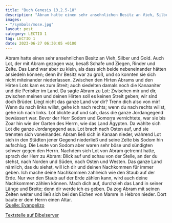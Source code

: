 ```yaml
---
title: "Buch Genesis 13,2.5-18"
description: "Abram hatte einen sehr ansehnlichen Besitz an Vieh, Silber und Gold. Auch Lot, der mit Abram gezogen war, besaß Schafe und Ziegen, Rinder und Zelte. Das Land war aber zu klein, als dass sich beide nebeneinander hätten ansiedeln können; denn ihr Besitz war zu groß, und so konnten ...."
images:
- "/symbols/mose.jpg"
layout: post
category: LECTIO 1
tag: LECTIO 1
date: 2023-06-27 06:30:05 +0100
---
```

Abram hatte einen sehr ansehnlichen Besitz an Vieh, Silber und Gold.
Auch Lot, der mit Abram gezogen war, besaß Schafe und Ziegen, Rinder und Zelte.
Das Land war aber zu klein, als dass sich beide nebeneinander hätten ansiedeln können; denn ihr Besitz war zu groß, und so konnten sie sich nicht miteinander niederlassen.<!--more-->
Zwischen den Hirten Abrams und den Hirten Lots kam es zum Streit; auch siedelten damals noch die Kanaaniter und die Perisiter im Land.
Da sagte Abram zu Lot: Zwischen mir und dir, zwischen meinen und deinen Hirten soll es keinen Streit geben; wir sind doch Brüder.
Liegt nicht das ganze Land vor dir? Trenn dich also von mir! Wenn du nach links willst, gehe ich nach rechts; wenn du nach rechts willst, gehe ich nach links.
Lot blickte auf und sah, dass die ganze Jordangegend bewässert war. Bevor der Herr Sodom und Gomorra vernichtete, war sie bis Zoar hin wie der Garten des Herrn, wie das Land Ägypten.
Da wählte sich Lot die ganze Jordangegend aus. Lot brach nach Osten auf, und sie trennten sich voneinander.
Abram ließ sich in Kanaan nieder, während Lot sich in den Städten jener Gegend niederließ und seine Zelte bis Sodom hin aufschlug.
Die Leute von Sodom aber waren sehr böse und sündigten schwer gegen den Herrn.
Nachdem sich Lot von Abram getrennt hatte, sprach der Herr zu Abram: Blick auf und schau von der Stelle, an der du stehst, nach Norden und Süden, nach Osten und Westen.
Das ganze Land nämlich, das du siehst, will ich dir und deinen Nachkommen für immer geben.
Ich mache deine Nachkommen zahlreich wie den Staub auf der Erde. Nur wer den Staub auf der Erde zählen kann, wird auch deine Nachkommen zählen können.
Mach dich auf, durchzieh das Land in seiner Länge und Breite; denn dir werde ich es geben.
Da zog Abram mit seinen Zelten weiter und ließ sich bei den Eichen von Mamre in Hebron nieder. Dort baute er dem Herrn einen Altar.<br>
[Quelle: Evangelizo](https://evangeliumtagfuertag.org/DE/gospel)

[Textstelle auf Bibelserver](https://www.bibleserver.com/EU/1.Mose13,2.5-18)
